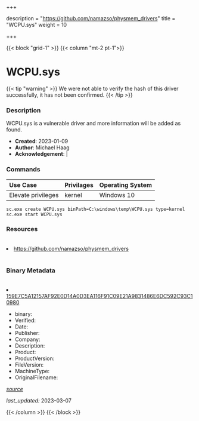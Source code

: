 +++

description = "https://github.com/namazso/physmem_drivers"
title = "WCPU.sys"
weight = 10

+++


{{< block "grid-1" >}}
{{< column "mt-2 pt-1">}}




# WCPU.sys 


{{< tip "warning" >}}
We were not able to verify the hash of this driver successfully, it has not been confirmed.
{{< /tip >}}




### Description


WCPU.sys is a vulnerable driver and more information will be added as found.


- **Created**: 2023-01-09
- **Author**: Michael Haag
- **Acknowledgement**:  | [](https://twitter.com/)

### Commands

| Use Case | Privilages | Operating System | 
|:---- | ---- | ---- |
| Elevate privileges | kernel | Windows 10 |

```
sc.exe create WCPU.sys binPath=C:\windows\temp\WCPU.sys type=kernel
sc.exe start WCPU.sys
```

### Resources
<br>


<li><a href=" https://github.com/namazso/physmem_drivers"> https://github.com/namazso/physmem_drivers</a></li>


<br>


### Binary Metadata
<br>



<li><a href="https://www.virustotal.com/gui/file/159E7C5A12157AF92E0D14A0D3EA116F91C09E21A9831486E6DC592C93C10980">159E7C5A12157AF92E0D14A0D3EA116F91C09E21A9831486E6DC592C93C10980</a></li>



- binary: 
- Verified: 
- Date: 
- Publisher: 
- Company: 
- Description: 
- Product: 
- ProductVersion: 
- FileVersion: 
- MachineType: 
- OriginalFilename: 

[*source*](https://github.com/magicsword-io/LOLDrivers/tree/main/yaml/wcpu.sys.yml)

*last_updated:* 2023-03-07


{{< /column >}}
{{< /block >}}
